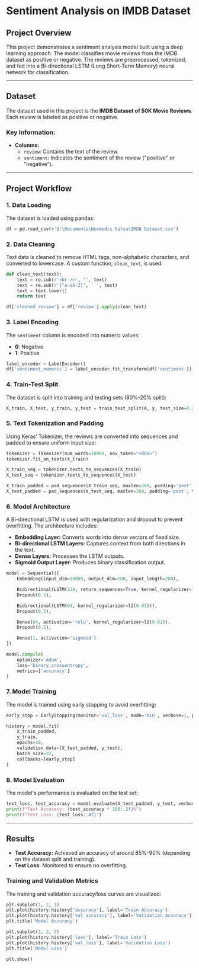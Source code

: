 # Sentiment Analysis on IMDB Dataset

## Project Overview
This project demonstrates a sentiment analysis model built using a deep learning approach. The model classifies movie reviews from the IMDB dataset as positive or negative. The reviews are preprocessed, tokenized, and fed into a Bi-directional LSTM (Long Short-Term Memory) neural network for classification.

---

## Dataset
The dataset used in this project is the **IMDB Dataset of 50K Movie Reviews**. Each review is labeled as positive or negative.

### Key Information:
- **Columns:**
  - `review`: Contains the text of the review.
  - `sentiment`: Indicates the sentiment of the review ("positive" or "negative").

---

## Project Workflow

### 1. **Data Loading**
The dataset is loaded using pandas:
```python
df = pd.read_csv(r'D:\Documents\Nexmedis Salsa\IMDB Dataset.csv')
```

### 2. **Data Cleaning**
Text data is cleaned to remove HTML tags, non-alphabetic characters, and converted to lowercase. A custom function, `clean_text`, is used:
```python
def clean_text(text):
    text = re.sub(r'<br />', '', text)
    text = re.sub(r'[^a-zA-Z]', ' ', text)
    text = text.lower()
    return text

df['cleaned_review'] = df['review'].apply(clean_text)
```

### 3. **Label Encoding**
The `sentiment` column is encoded into numeric values:
- **0**: Negative
- **1**: Positive
```python
label_encoder = LabelEncoder()
df['sentiment_numeric'] = label_encoder.fit_transform(df['sentiment'])
```

### 4. **Train-Test Split**
The dataset is split into training and testing sets (80%-20% split):
```python
X_train, X_test, y_train, y_test = train_test_split(X, y, test_size=0.2, random_state=42)
```

### 5. **Text Tokenization and Padding**
Using Keras’ Tokenizer, the reviews are converted into sequences and padded to ensure uniform input size:
```python
tokenizer = Tokenizer(num_words=10000, oov_token="<OOV>")
tokenizer.fit_on_texts(X_train)

X_train_seq = tokenizer.texts_to_sequences(X_train)
X_test_seq = tokenizer.texts_to_sequences(X_test)

X_train_padded = pad_sequences(X_train_seq, maxlen=200, padding='post', truncating='post')
X_test_padded = pad_sequences(X_test_seq, maxlen=200, padding='post', truncating='post')
```

### 6. **Model Architecture**
A Bi-directional LSTM is used with regularization and dropout to prevent overfitting. The architecture includes:
- **Embedding Layer:** Converts words into dense vectors of fixed size.
- **Bi-directional LSTM Layers:** Captures context from both directions in the text.
- **Dense Layers:** Processes the LSTM outputs.
- **Sigmoid Output Layer:** Produces binary classification output.
```python
model = Sequential([
    Embedding(input_dim=10000, output_dim=100, input_length=200),

    Bidirectional(LSTM(128, return_sequences=True, kernel_regularizer=l2(0.01))),
    Dropout(0.5),

    Bidirectional(LSTM(64, kernel_regularizer=l2(0.01))),
    Dropout(0.5),

    Dense(64, activation='relu', kernel_regularizer=l2(0.01)),
    Dropout(0.5),

    Dense(1, activation='sigmoid')
])

model.compile(
    optimizer='Adam',
    loss='binary_crossentropy',
    metrics=['accuracy']
)
```

### 7. **Model Training**
The model is trained using early stopping to avoid overfitting:
```python
early_stop = EarlyStopping(monitor='val_loss', mode='min', verbose=1, patience=3)

history = model.fit(
    X_train_padded,
    y_train,
    epochs=10,
    validation_data=(X_test_padded, y_test),
    batch_size=32,
    callbacks=[early_stop]
)
```

### 8. **Model Evaluation**
The model's performance is evaluated on the test set:
```python
test_loss, test_accuracy = model.evaluate(X_test_padded, y_test, verbose=0)
print(f"Test Accuracy: {test_accuracy * 100:.2f}%")
print(f"Test Loss: {test_loss:.4f}")
```

---

## Results
- **Test Accuracy:** Achieved an accuracy of around 85%-90% (depending on the dataset split and training).
- **Test Loss:** Monitored to ensure no overfitting.

### Training and Validation Metrics
The training and validation accuracy/loss curves are visualized:
```python
plt.subplot(1, 2, 1)
plt.plot(history.history['accuracy'], label='Train Accuracy')
plt.plot(history.history['val_accuracy'], label='Validation Accuracy')
plt.title('Model Accuracy')

plt.subplot(1, 2, 2)
plt.plot(history.history['loss'], label='Train Loss')
plt.plot(history.history['val_loss'], label='Validation Loss')
plt.title('Model Loss')

plt.show()
```
